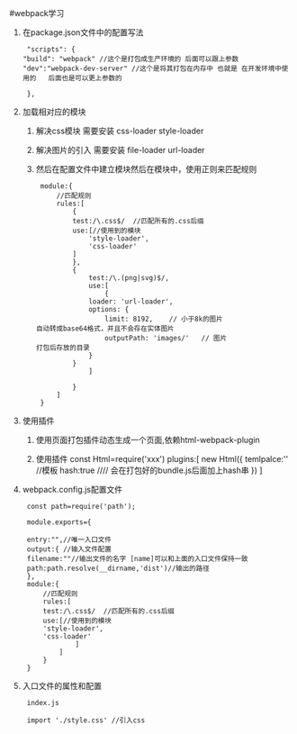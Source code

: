 #webpack学习
1.	在package.json文件中的配置写法

		 "scripts": {
	    "build": "webpack" //这个是打包成生产环境的 后面可以跟上参数
	    "dev":"webpack-dev-server" //这个是将其打包在内存中 也就是 在开发环境中使用的   后面也是可以更上参数的
	   
	 	 },
2. 加载相对应的模块
	1. 解决css模块 需要安装 css-loader style-loader 
	2. 解决图片的引入 需要安装 file-loader url-loader 
	
	
	
	
	
	2. 然后在配置文件中建立模块然后在模块中，使用正则来匹配规则
	
			module:{
				//匹配规则
				rules:[ 
					{
					test:/\.css$/  //匹配所有的.css后缀
					use:[//使用到的模块
						'style-loader',
						'css-loader'
					]
					},
					{
						test:/\.(png|svg)$/,
						use:[
							{
                        loader: 'url-loader',
                        options: {
                            limit: 8192,    // 小于8k的图片					自动转成base64格式，并且不会存在实体图片
                            outputPath: 'images/'   // 图片				打包后存放的目录
                        }
                    }
						]
					
					}
				]
			}	
	
3. 使用插件
	1. 使用页面打包插件动态生成一个页面,依赖html-webpack-plugin
	
	
	2. 使用插件
		const Html=require('xxx')
		plugins:[
			new Html({
			temlpalce:'' //模板
			hash:true //// 会在打包好的bundle.js后面加上hash串
			})
		]
	
		 	 
2. webpack.config.js配置文件
	
		
		const path=require('path');
		
		module.exports={
		
		entry:"",//唯一入口文件
		output:{ //输入文件配置
		filename:""//输出文件的名字 [name]可以和上面的入口文件保持一致	
		path:path.resolve(__dirname,'dist')//输出的路径
		},
		module:{
			//匹配规则
			rules:[ 
			test:/\.css$/  //匹配所有的.css后缀
			use:[//使用到的模块
			'style-loader',
			'css-loader'
					]
				]
		 	}
		}	 	 
		
3. 入口文件的属性和配置

		index.js
		
		import './style.css' //引入css
		

			